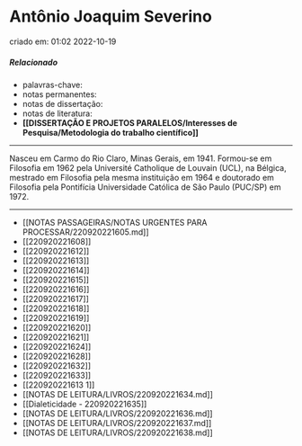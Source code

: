 # Antônio Joaquim Severino
criado em: 01:02 2022-10-19

##### Relacionado
- palavras-chave: 
- notas permanentes: 
- notas de dissertação:
- notas de literatura: 
- **[[DISSERTAÇÃO E PROJETOS PARALELOS/Interesses de Pesquisa/Metodologia do trabalho científico]]**
---
Nasceu em Carmo do Rio Claro, Minas Gerais, em 1941. Formou-se em Filosofia em 1962 pela Université Catholique de Louvain (UCL), na Bélgica, mestrado em Filosofia pela mesma instituição em 1964 e doutorado em Filosofia pela Pontifícia Universidade Católica de São Paulo (PUC/SP) em 1972.


---
- [[NOTAS PASSAGEIRAS/NOTAS URGENTES PARA PROCESSAR/220920221605.md]]
- [[220920221608]]
- [[220920221612]]
- [[220920221613]]
- [[220920221614]]
- [[220920221615]]
- [[220920221616]]
- [[220920221617]]
- [[220920221618]]
- [[220920221619]]
- [[220920221620]]
- [[220920221621]]
- [[220920221624]]
- [[220920221628]]
- [[220920221632]]
- [[220920221633]]
- [[220920221613 1]]
- [[NOTAS DE LEITURA/LIVROS/220920221634.md]]
- [[Dialeticidade - 220920221635]]
- [[NOTAS DE LEITURA/LIVROS/220920221636.md]]
- [[NOTAS DE LEITURA/LIVROS/220920221637.md]]
- [[NOTAS DE LEITURA/LIVROS/220920221638.md]]
